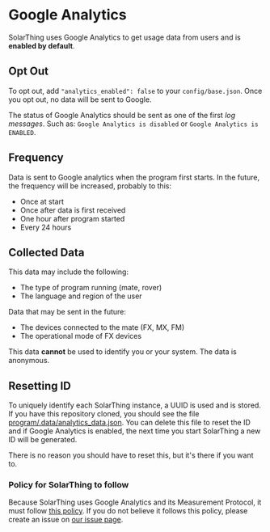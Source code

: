 # Google Analytics
SolarThing uses Google Analytics to get usage data from users and is **enabled by default**. 

## Opt Out
To opt out, add `"analytics_enabled": false` to your `config/base.json`. Once you opt out, no data will be sent to Google.

The status of Google Analytics should be sent as one of the first *log messages*. Such as:
`Google Analytics is disabled` or `Google Analytics is ENABLED`.

## Frequency
Data is sent to Google analytics when the program first starts.
In the future, the frequency will be increased, probably to this:
* Once at start
* Once after data is first received
* One hour after program started
* Every 24 hours

## Collected Data
This data may include the following:
* The type of program running (mate, rover)
* The language and region of the user

Data that may be sent in the future:
* The devices connected to the mate (FX, MX, FM)
* The operational mode of FX devices

This data **cannot** be used to identify you or your system. The data is anonymous.

## Resetting ID
To uniquely identify each SolarThing instance, a UUID is used and is stored. If you have this repository cloned, you should
see the file [program/.data/analytics_data.json](../../program/.data/analytics_data.json). You can delete this file
to reset the ID and if Google Analytics is enabled, the next time you start SolarThing a new ID will be generated.

There is no reason you should have to reset this, but it's there if you want to.

### Policy for SolarThing to follow
Because SolarThing uses Google Analytics and its Measurement Protocol, it must follow [this policy](https://developers.google.com/analytics/devguides/collection/protocol/policy).
If you do not believe it follows this policy, please create an issue on [our issue page](https://github.com/wildmountainfarms/solarthing/issues).

